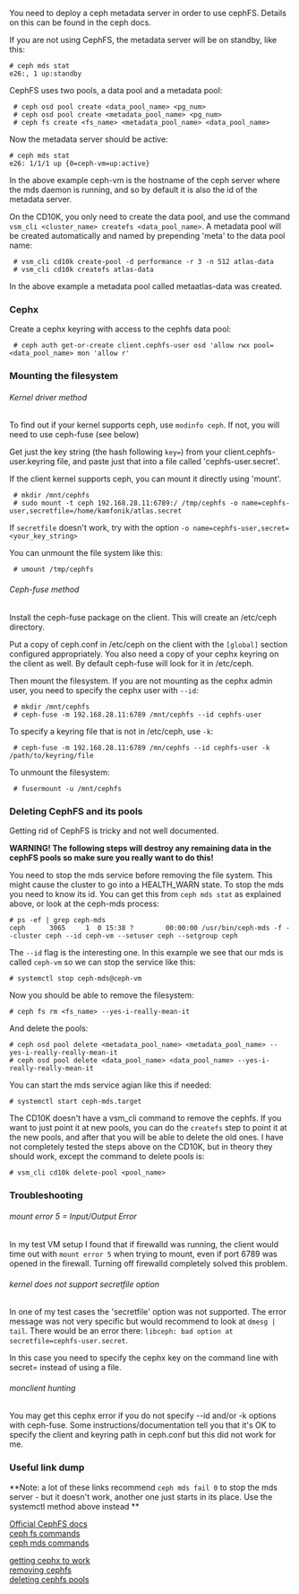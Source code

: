 You need to deploy a ceph metadata server in order to use cephFS.  Details on this can be found in the ceph docs.

If you are not using CephFS, the metadata server will be on standby, like this:

    # ceph mds stat
    e26:, 1 up:standby

CephFS uses two pools, a data pool and a metadata pool:

     # ceph osd pool create <data_pool_name> <pg_num>
     # ceph osd pool create <metadata_pool_name> <pg_num>
     # ceph fs create <fs_name> <metadata_pool_name> <data_pool_name>

Now the metadata server should be active:

    # ceph mds stat
    e26: 1/1/1 up {0=ceph-vm=up:active}

In the above example ceph-vm is the hostname of the ceph server where the mds daemon is running, and so by default it is also the id of the metadata server.

On the CD10K, you only need to create the data pool, and use the command `vsm_cli <cluster_name> createfs <data_pool_name>`.  A metadata pool will be created automatically and named by prepending 'meta' to the data pool name:

     # vsm_cli cd10k create-pool -d performance -r 3 -n 512 atlas-data
     # vsm_cli cd10k createfs atlas-data
    
In the above example a metadata pool called metaatlas-data was created. 

### Cephx

Create a cephx keyring with access to the cephfs data pool:

     # ceph auth get-or-create client.cephfs-user osd 'allow rwx pool=<data_pool_name> mon 'allow r' 

### Mounting the filesystem

###### Kernel driver method

To find out if your kernel supports ceph, use `modinfo ceph`.  If not, you will need to use ceph-fuse (see below)

Get just the key string (the hash following `key=`) from your client.cephfs-user.keyring file, and paste just that into a file called 'cephfs-user.secret'.

If the client kernel supports ceph, you can mount it directly using 'mount'.

     # mkdir /mnt/cephfs
     # sudo mount -t ceph 192.168.28.11:6789:/ /tmp/cephfs -o name=cephfs-user,secretfile=/home/kamfonik/atlas.secret 

If `secretfile` doesn't work, try with the option `-o name=cephfs-user,secret=<your_key_string>`

You can unmount the file system like this: 

     # umount /tmp/cephfs

###### Ceph-fuse method

Install the ceph-fuse package on the client. This will create an /etc/ceph directory.

Put a copy of ceph.conf in /etc/ceph on the client with the `[global]` section configured appropriately.  You also need a copy of your cephx keyring on the client as well.  By default ceph-fuse will look for it in /etc/ceph.

Then mount the filesystem.  If you are not mounting as the cephx admin user, you need to specify the cephx user with `--id`:

     # mkdir /mnt/cephfs
     # ceph-fuse -m 192.168.28.11:6789 /mnt/cephfs --id cephfs-user

To specify a keyring file that is not in /etc/ceph, use `-k`:
  
     # ceph-fuse -m 192.168.28.11:6789 /mn/cephfs --id cephfs-user -k /path/to/keyring/file

To unmount the filesystem:

     # fusermount -u /mnt/cephfs


### Deleting CephFS and its pools

Getting rid of CephFS is tricky and not well documented.

**WARNING! The following steps will destroy any remaining data in the cephFS pools so make sure you really want to do this!**

You need to stop the mds service before removing the file system.  This might cause the cluster to go into a HEALTH_WARN state.  To stop the mds you need to know its id.  You can get this from `ceph mds stat` as explained above, or look at the ceph-mds process:

    # ps -ef | grep ceph-mds
    ceph      3065     1  0 15:38 ?        00:00:00 /usr/bin/ceph-mds -f --cluster ceph --id ceph-vm --setuser ceph --setgroup ceph

The `--id` flag is the interesting one.  In this example we see that our mds is called `ceph-vm` so we can stop the service like this:

    # systemctl stop ceph-mds@ceph-vm

Now you should be able to remove the filesystem:

    # ceph fs rm <fs_name> --yes-i-really-mean-it

And delete the pools:

    # ceph osd pool delete <metadata_pool_name> <metadata_pool_name> --yes-i-really-really-mean-it
    # ceph osd pool delete <data_pool_name> <data_pool_name> --yes-i-really-really-mean-it

You can start the mds service agian like this if needed:

    # systemctl start ceph-mds.target

The CD10K doesn't have a vsm_cli command to remove the cephfs.  If you want to just point it at new pools, you can do the `createfs` step to point it at the new pools, and after that you will be able to delete the old ones.  I have not completely tested the steps above on the CD10K, but in theory they should work, except the command to delete pools is:

    # vsm_cli cd10k delete-pool <pool_name>

### Troubleshooting

###### mount error 5 = Input/Output Error
In my test VM setup I found that if firewalld was running, the client would time out with `mount error 5`  when trying to mount, even if port 6789 was opened in the firewall.  Turning off firewalld completely solved this problem.

###### kernel does not support secretfile option
In one of my test cases the 'secretfile' option was not supported.  The error message was not very specific but would recommend to look at `dmesg | tail`.  There would be an error there: `libceph: bad option at secretfile=cephfs-user.secret`.

In this case you need to specify the cephx key on the command line with secret=<key> instead of using a file.

###### monclient hunting
You may get this cephx error if you do not specify --id and/or -k options with ceph-fuse.  Some instructions/documentation tell you that it's OK to  specify the client and keyring path in ceph.conf but this did not work for me.

### Useful link dump

**Note: a lot of these links recommend `ceph mds fail 0` to stop the mds server - but it doesn't work, another one just starts in its place.  Use the systemctl method above instead **

[Official CephFS docs](http://docs.ceph.com/docs/master/cephfs/)   
[ceph fs commands](http://docs.ceph.com/docs/master/cephfs/administration/)   
[ceph mds commands](http://docs.ceph.com/docs/master/man/8/ceph/#mds)   

[getting cephx to work](http://lists.ceph.com/pipermail/ceph-users-ceph.com/2014-April/038477.html)   
[removing cephfs](http://www.spinics.net/lists/ceph-users/msg17960.html)   
[deleting cephfs pools](http://lists.ceph.com/pipermail/ceph-users-ceph.com/2014-May/039762.html)   

